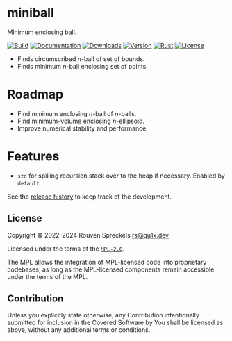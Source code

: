 # miniball

Minimum enclosing ball.

[![Build][]](https://github.com/qu1x/miniball/actions/workflows/build.yml)
[![Documentation][]](https://docs.rs/miniball)
[![Downloads][]](https://crates.io/crates/miniball)
[![Version][]](https://crates.io/crates/miniball)
[![Rust][]](https://blog.rust-lang.org/2022/05/19/Rust-1.61.0.html)
[![License][]](https://mozilla.org/MPL)

[Build]: https://github.com/qu1x/miniball/actions/workflows/build.yml/badge.svg
[Documentation]: https://docs.rs/miniball/badge.svg
[Downloads]: https://img.shields.io/crates/d/miniball.svg
[Version]: https://img.shields.io/crates/v/miniball.svg
[Rust]: https://img.shields.io/badge/rust-v1.61.0-brightgreen.svg
[License]: https://img.shields.io/crates/l/miniball

  * Finds circumscribed *n*-ball of set of bounds.
  * Finds minimum *n*-ball enclosing set of points.

# Roadmap

  * Find minimum enclosing *n*-ball of *n*-balls.
  * Find minimum-volume enclosing *n*-ellipsoid.
  * Improve numerical stability and performance.

# Features

  * `std` for spilling recursion stack over to the heap if necessary. Enabled by `default`.

See the [release history] to keep track of the development.

[release history]: RELEASES.md

## License

Copyright © 2022-2024 Rouven Spreckels <rs@qu1x.dev>

Licensed under the terms of the [`MPL-2.0`](LICENSES/MPL-2.0).

The MPL allows the integration of MPL-licensed code into proprietary codebases, as long as the
MPL-licensed components remain accessible under the terms of the MPL.

## Contribution

Unless you explicitly state otherwise, any Contribution intentionally submitted for inclusion in the
Covered Software by You shall be licensed as above, without any additional terms or conditions.
